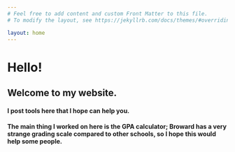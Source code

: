 ```yaml
---
# Feel free to add content and custom Front Matter to this file.
# To modify the layout, see https://jekyllrb.com/docs/themes/#overriding-theme-defaults

layout: home
---
```

<link rel="stylesheet" href='{{ "/assets/main.css" | prepend: site.baseurl }}' >
<head>
<title>Cypress Bay Broward Highschool high school GPA calculator</title>
<meta name="keywords" content="High school, GPA, GPA predictor, broward, Cypress bay, Cypress, Cypress bay high school, GPA predictor broward, GPA predictor cypress bay, GPA calculator broward">
</head>
<body>
<script type="text/javascript" src="/salaleguas/assets/script.js"></script>
<link rel="stylesheet" type="text/css" href="/assets/main.css" media = "screen,projection"/>
<body>
<h1>Hello!</h1>
<h2>Welcome to my website.</h2>
<h4>
I post tools here that I hope can help you.</h4>
<h4>The main thing I worked on here is the GPA calculator; Broward has a very strange grading scale compared to other schools, so I hope this would help some people.</h4>
</body>
